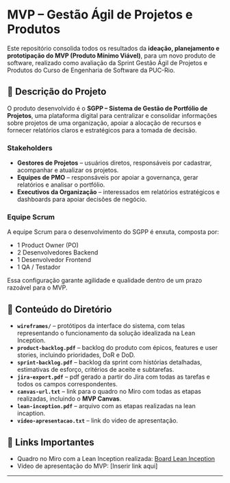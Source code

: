 # MVP – Gestão Ágil de Projetos e Produtos  

Este repositório consolida todos os resultados da **ideação, planejamento e prototipação do MVP (Produto Mínimo Viável)**, para um novo produto de software, realizado como avaliação da Sprint Gestão Ágil de Projetos e Produtos do Curso de Engenharia de Software da PUC-Rio.
 

## 📝 Descrição do Projeto   
O produto desenvolvido é o **SGPP – Sistema de Gestão de Portfólio de Projetos**, uma plataforma digital para centralizar e consolidar informações sobre projetos de uma organização, apoiar a alocação de recursos e fornecer relatórios claros e estratégicos para a tomada de decisão. 

### Stakeholders  
- **Gestores de Projetos** – usuários diretos, responsáveis por cadastrar, acompanhar e atualizar os projetos.  
- **Equipes de PMO** – responsáveis por apoiar a governança, gerar relatórios e analisar o portfólio.  
- **Executivos da Organização** – interessados em relatórios estratégicos e dashboards para apoiar decisões de negócio.  

### Equipe Scrum  
A equipe Scrum para o desenvolvimento do SGPP é enxuta, composta por:  
- 1 Product Owner (PO)  
- 2 Desenvolvedores Backend  
- 1 Desenvolvedor Frontend  
- 1 QA / Testador  

Essa configuração garante agilidade e qualidade dentro de um prazo razoável para o MVP.  


## 📂 Conteúdo do Diretório  

- **`wireframes/`** – protótipos da interface do sistema, com telas representando o funcionamento da solução idealizada na Lean Inception.  
- **`product-backlog.pdf`** – backlog do produto com épicos, features e user stories, incluindo prioridades, DoR e DoD.  
- **`sprint-backlog.pdf`** – backlog da sprint com histórias detalhadas, estimativas de esforço, critérios de aceite e subtarefas.
- **`jira-export.pdf`** – pdf gerado a partir do Jira com todas as tarefas e todos os campos correspondentes. 
- **`canvas-url.txt`** – link para o quadro no Miro com todas as etapas realizadas, incluindo o **MVP Canvas**.
- **`lean-inception.pdf`** – arquivo com as etapas realizadas na lean incaption.  
- **`video-apresentacao.txt`** – link do video de apresentação.  


## 🔗 Links Importantes  
- Quadro no Miro com a Lean Inception realizada: [Board Lean Inception](https://miro.com/app/board/uXjVJCFY9rc=/?share_link_id=602542358543)  
- Vídeo de apresentação do MVP: [Inserir link aqui]  

---

